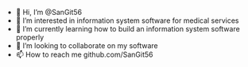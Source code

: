 - 👋 Hi, I’m @SanGit56
- 👀 I’m interested in information system software for medical services
- 🌱 I’m currently learning how to build an information system software properly
- 💞️ I’m looking to collaborate on my software
- 📫 How to reach me github.com/SanGit56

<!---
SanGit56/SanGit56 is a ✨ special ✨ repository because its `README.md` (this file) appears on your GitHub profile.
You can click the Preview link to take a look at your changes.
--->
